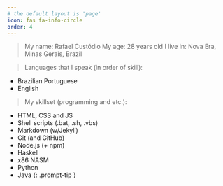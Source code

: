 ```yaml
---
# the default layout is 'page'
icon: fas fa-info-circle
order: 4
---
```


> My name: Rafael Custódio
> My age: 28 years old
> I live in: Nova Era, Minas Gerais, Brazil

> Languages that I speak (in order of skill):
  - Brazilian Portuguese
  - English

> My skillset (programming and etc.):
  - HTML, CSS and JS
  - Shell scripts (.bat, .sh, .vbs)
  - Markdown (w/Jekyll)
  - Git (and GitHub)
  - Node.js (+ npm)
  - Haskell
  - x86 NASM
  - Python
  - Java
{: .prompt-tip }
